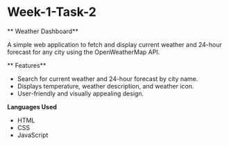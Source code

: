 # Week-1-Task-2
** Weather Dashboard**

A simple web application to fetch and display current weather and 24-hour forecast for any city using the OpenWeatherMap API.

** Features**

- Search for current weather and 24-hour forecast by city name.
- Displays temperature, weather description, and weather icon.
- User-friendly and visually appealing design.

**Languages  Used**

- HTML
- CSS
- JavaScript

